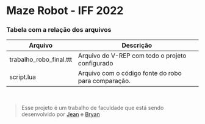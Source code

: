 # Maze Robot - IFF 2022

### Tabela com a relação dos arquivos

| Arquivo                 | Descrição                                           |
| ----------------------- | --------------------------------------------------- |
| trabalho_robo_final.ttt | Arquivo do V-REP com todo o projeto configurado     |
| script.lua              | Arquivo com o código fonte do robo para comparação. |

<br>

> Esse projeto é um trabalho de faculdade que está sendo desenvolvido por [Jean](https://github.com/JeanFreitas1/) e [Bryan](https://github.com/pcmaamcp/)
